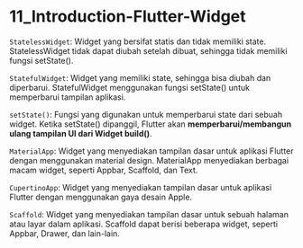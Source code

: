 # 11_Introduction-Flutter-Widget

``StatelessWidget``: Widget yang bersifat statis dan tidak memiliki state. StatelessWidget tidak dapat diubah setelah dibuat, sehingga tidak memiliki fungsi setState().

``StatefulWidget``: Widget yang memiliki state, sehingga bisa diubah dan diperbarui. StatefulWidget menggunakan fungsi setState() untuk memperbarui tampilan aplikasi.

``setState()``: Fungsi yang digunakan untuk memperbarui state dari sebuah widget. Ketika setState() dipanggil, Flutter akan **memperbarui/membangun ulang tampilan UI dari Widget build()**.

``MaterialApp``: Widget yang menyediakan tampilan dasar untuk aplikasi Flutter dengan menggunakan material design. MaterialApp menyediakan berbagai macam widget, seperti Appbar, Scaffold, dan Text.

``CupertinoApp``: Widget yang menyediakan tampilan dasar untuk aplikasi Flutter dengan menggunakan gaya desain Apple.

``Scaffold``: Widget yang menyediakan tampilan dasar untuk sebuah halaman atau layar dalam aplikasi. Scaffold dapat berisi beberapa widget, seperti Appbar, Drawer, dan lain-lain.
